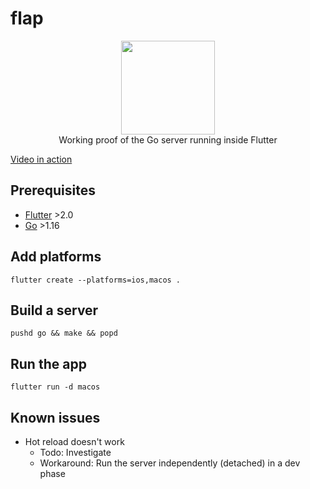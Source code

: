 # flap

<p align="center">
<img width="150" height="150" src="https://raw.githubusercontent.com/1l0/flap/master/art/logo.png"><br/>
Working proof of the Go server running inside Flutter
</p>

[Video in action](https://www.youtube.com/watch?v=4DPL5F2DVdc)

## Prerequisites

- [Flutter](https://flutter.dev) >2.0
- [Go](https://golang.org) >1.16

## Add platforms

```
flutter create --platforms=ios,macos .
```

## Build a server

```
pushd go && make && popd
```

## Run the app

```
flutter run -d macos
```

## Known issues

- Hot reload doesn't work
  - Todo: Investigate
  - Workaround: Run the server independently (detached) in a dev phase
